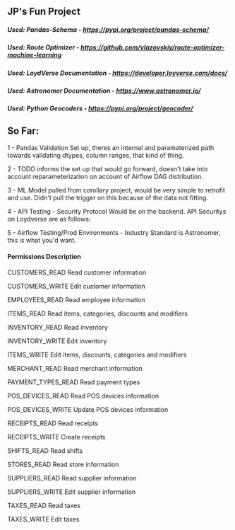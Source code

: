 ## JP's Fun Project ##

##### Used: Pandas-Schema - https://pypi.org/project/pandas-schema/ #####

##### Used: Route Optimizer - https://github.com/vlazovskiy/route-optimizer-machine-learning #####

##### Used: LoydVerse Documentation - https://developer.loyverse.com/docs/ #####

##### Used: Astronomer Documentation - https://www.astronomer.io/ #####

##### Used: Python Geocoders - https://pypi.org/project/geocoder/ #####

## So Far: ##

1 - Pandas Validation Set up, theres an internal and paramaterized path towards validating dtypes, column ranges, that kind of thing.

2 - TODO informs the set up that would go forward, doesn't take into account reparameterization on account of Airflow DAG distribution.

3 - ML Model pulled from corollary project, would be very simple to retrofit and use. Didn't pull the trigger on this because of the data not fitting.

4 - API Testing - Security Protocol Would be on the backend. API Securitys on Loydverse are as follows:

5 - Airflow Testing/Prod Environments - Industry Standard is Astronomer, this is what you'd want.

#### Permissions	Description ####

CUSTOMERS_READ	Read customer information

CUSTOMERS_WRITE	Edit customer information

EMPLOYEES_READ	Read employee information

ITEMS_READ	Read items, categories, discounts and modifiers

INVENTORY_READ	Read inventory

INVENTORY_WRITE	Edit inventory

ITEMS_WRITE	Edit items, discounts, categories and modifiers

MERCHANT_READ	Read merchant information

PAYMENT_TYPES_READ	Read payment types

POS_DEVICES_READ	Read POS devices information

POS_DEVICES_WRITE	Update POS devices information

RECEIPTS_READ	Read receipts

RECEIPTS_WRITE	Create receipts

SHIFTS_READ	Read shifts

STORES_READ	Read store information

SUPPLIERS_READ	Read supplier information

SUPPLIERS_WRITE	Edit supplier information

TAXES_READ	Read taxes

TAXES_WRITE	Edit taxes
